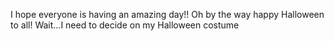 I hope everyone is having an amazing day!! Oh by the way happy Halloween to all! Wait...I need to decide on my Halloween costume